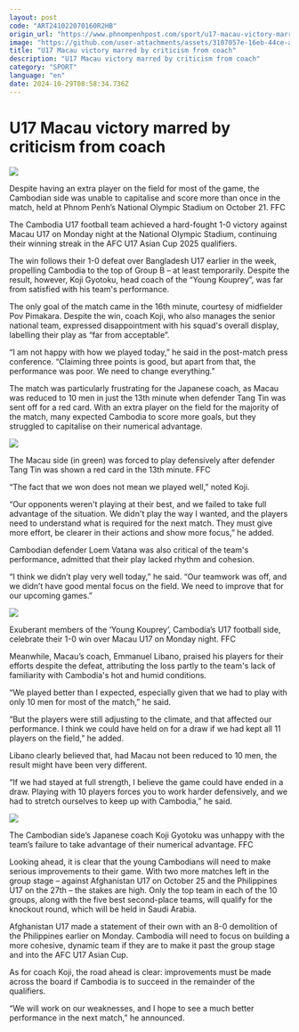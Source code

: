 ```yaml
---
layout: post
code: "ART241022070160R2HB"
origin_url: "https://www.phnompenhpost.com/sport/u17-macau-victory-marred-by-criticism-from-coach"
image: "https://github.com/user-attachments/assets/3107057e-16eb-44ce-aa23-f38e724d4aed"
title: "U17 Macau victory marred by criticism from coach"
description: "​​U17 Macau victory marred by criticism from coach​"
category: "SPORT"
language: "en"
date: 2024-10-29T08:58:34.736Z
---
```


# U17 Macau victory marred by criticism from coach

![](https://pppenglish.sgp1.digitaloceanspaces.com/image/main/202410/22_10_2024_464234394_1119674730158809_1099891042691397791_n.jpg)

Despite having an extra player on the field for most of the game, the Cambodian side was unable to capitalise and score more than once in the match, held at Phnom Penh’s National Olympic Stadium on October 21. FFC

The Cambodia U17 football team achieved a hard-fought 1-0 victory against Macau U17 on Monday night at the National Olympic Stadium, continuing their winning streak in the AFC U17 Asian Cup 2025 qualifiers. 

The win follows their 1-0 defeat over Bangladesh U17 earlier in the week, propelling Cambodia to the top of Group B – at least temporarily. Despite the result, however, Koji Gyotoku, head coach of the “Young Kouprey”, was far from satisfied with his team's performance.

The only goal of the match came in the 16th minute, courtesy of midfielder Pov Pimakara. Despite the win, coach Koji, who also manages the senior national team, expressed disappointment with his squad's overall display, labelling their play as “far from acceptable”.

“I am not happy with how we played today,” he said in the post-match press conference. “Claiming three points is good, but apart from that, the performance was poor. We need to change everything.”

The match was particularly frustrating for the Japanese coach, as Macau was reduced to 10 men in just the 13th minute when defender Tang Tin was sent off for a red card. With an extra player on the field for the majority of the match, many expected Cambodia to score more goals, but they struggled to capitalise on their numerical advantage.

![](https://github.com/user-attachments/assets/4022f725-9b9b-4cef-8834-b49b5414f3b0)

The Macau side (in green) was forced to play defensively after defender Tang Tin was shown a red card in the 13th minute. FFC

“The fact that we won does not mean we played well,” noted Koji.

“Our opponents weren't playing at their best, and we failed to take full advantage of the situation. We didn't play the way I wanted, and the players need to understand what is required for the next match. They must give more effort, be clearer in their actions and show more focus,” he added.

Cambodian defender Loem Vatana was also critical of the team's performance, admitted that their play lacked rhythm and cohesion. 

“I think we didn’t play very well today,” he said. “Our teamwork was off, and we didn’t have good mental focus on the field. We need to improve that for our upcoming games.”

![](https://github.com/user-attachments/assets/ba26283e-6305-4515-82a8-4144157d1e84)

Exuberant members of the ‘Young Kouprey’, Cambodia’s U17 football side, celebrate their 1-0 win over Macau U17 on Monday night. FFC

Meanwhile, Macau’s coach, Emmanuel Libano, praised his players for their efforts despite the defeat, attributing the loss partly to the team's lack of familiarity with Cambodia's hot and humid conditions.

“We played better than I expected, especially given that we had to play with only 10 men for most of the match,” he said.

“But the players were still adjusting to the climate, and that affected our performance. I think we could have held on for a draw if we had kept all 11 players on the field,” he added.

Libano clearly believed that, had Macau not been reduced to 10 men, the result might have been very different. 

“If we had stayed at full strength, I believe the game could have ended in a draw. Playing with 10 players forces you to work harder defensively, and we had to stretch ourselves to keep up with Cambodia,” he said.

![](https://pppenglish.sgp1.cdn.digitaloceanspaces.com/image/main/202410/22_10_2024_464303768_1119678783491737_7502000035084061616_n.jpg)

The Cambodian side’s Japanese coach Koji Gyotoku was unhappy with the team’s failure to take advantage of their numerical advantage. FFC

Looking ahead, it is clear that the young Cambodians will need to make serious improvements to their game. With two more matches left in the group stage – against Afghanistan U17 on October 25 and the Philippines U17 on the 27th – the stakes are high. Only the top team in each of the 10 groups, along with the five best second-place teams, will qualify for the knockout round, which will be held in Saudi Arabia.

Afghanistan U17 made a statement of their own with an 8-0 demolition of the Philippines earlier on Monday. Cambodia will need to focus on building a more cohesive, dynamic team if they are to make it past the group stage and into the AFC U17 Asian Cup.

As for coach Koji, the road ahead is clear: improvements must be made across the board if Cambodia is to succeed in the remainder of the qualifiers. 

“We will work on our weaknesses, and I hope to see a much better performance in the next match,” he announced.